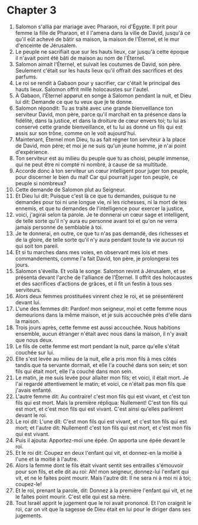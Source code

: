 # Chapter 3

1. Salomon s'allia par mariage avec Pharaon, roi d'Égypte. Il prit pour femme la fille de Pharaon, et il l'amena dans la ville de David, jusqu'à ce qu'il eût achevé de bâtir sa maison, la maison de l'Éternel, et le mur d'enceinte de Jérusalem.
2. Le peuple ne sacrifiait que sur les hauts lieux, car jusqu'à cette époque il n'avait point été bâti de maison au nom de l'Éternel.
3. Salomon aimait l'Éternel, et suivait les coutumes de David, son père. Seulement c'était sur les hauts lieux qu'il offrait des sacrifices et des parfums.
4. Le roi se rendit à Gabaon pour y sacrifier, car c'était le principal des hauts lieux. Salomon offrit mille holocaustes sur l'autel.
5. À Gabaon, l'Éternel apparut en songe à Salomon pendant la nuit, et Dieu lui dit: Demande ce que tu veux que je te donne.
6. Salomon répondit: Tu as traité avec une grande bienveillance ton serviteur David, mon père, parce qu'il marchait en ta présence dans la fidélité, dans la justice, et dans la droiture de cœur envers toi; tu lui as conservé cette grande bienveillance, et tu lui as donné un fils qui est assis sur son trône, comme on le voit aujourd'hui.
7. Maintenant, Éternel mon Dieu, tu as fait régner ton serviteur à la place de David, mon père; et moi je ne suis qu'un jeune homme, je n'ai point d'expérience.
8. Ton serviteur est au milieu du peuple que tu as choisi, peuple immense, qui ne peut être ni compté ni nombré, à cause de sa multitude.
9. Accorde donc à ton serviteur un cœur intelligent pour juger ton peuple, pour discerner le bien du mal! Car qui pourrait juger ton peuple, ce peuple si nombreux?
10. Cette demande de Salomon plut au Seigneur.
11. Et Dieu lui dit: Puisque c'est là ce que tu demandes, puisque tu ne demandes pour toi ni une longue vie, ni les richesses, ni la mort de tes ennemis, et que tu demandes de l'intelligence pour exercer la justice,
12. voici, j'agirai selon ta parole. Je te donnerai un cœur sage et intelligent, de telle sorte qu'il n'y aura eu personne avant toi et qu'on ne verra jamais personne de semblable à toi.
13. Je te donnerai, en outre, ce que tu n'as pas demandé, des richesses et de la gloire, de telle sorte qu'il n'y aura pendant toute ta vie aucun roi qui soit ton pareil.
14. Et si tu marches dans mes voies, en observant mes lois et mes commandements, comme l'a fait David, ton père, je prolongerai tes jours.
15. Salomon s'éveilla. Et voilà le songe. Salomon revint à Jérusalem, et se présenta devant l'arche de l'alliance de l'Éternel. Il offrit des holocaustes et des sacrifices d'actions de grâces, et il fit un festin à tous ses serviteurs.
16. Alors deux femmes prostituées vinrent chez le roi, et se présentèrent devant lui.
17. L'une des femmes dit: Pardon! mon seigneur, moi et cette femme nous demeurions dans la même maison, et je suis accouchée près d'elle dans la maison.
18. Trois jours après, cette femme est aussi accouchée. Nous habitions ensemble, aucun étranger n'était avec nous dans la maison, il n'y avait que nous deux.
19. Le fils de cette femme est mort pendant la nuit, parce qu'elle s'était couchée sur lui.
20. Elle s'est levée au milieu de la nuit, elle a pris mon fils à mes côtés tandis que ta servante dormait, et elle l'a couché dans son sein; et son fils qui était mort, elle l'a couché dans mon sein.
21. Le matin, je me suis levée pour allaiter mon fils; et voici, il était mort. Je l'ai regardé attentivement le matin; et voici, ce n'était pas mon fils que j'avais enfanté.
22. L'autre femme dit: Au contraire! c'est mon fils qui est vivant, et c'est ton fils qui est mort. Mais la première répliqua: Nullement! C'est ton fils qui est mort, et c'est mon fils qui est vivant. C'est ainsi qu'elles parlèrent devant le roi.
23. Le roi dit: L'une dit: C'est mon fils qui est vivant, et c'est ton fils qui est mort; et l'autre dit: Nullement! c'est ton fils qui est mort, et c'est mon fils qui est vivant.
24. Puis il ajouta: Apportez-moi une épée. On apporta une épée devant le roi.
25. Et le roi dit: Coupez en deux l'enfant qui vit, et donnez-en la moitié à l'une et la moitié à l'autre.
26. Alors la femme dont le fils était vivant sentit ses entrailles s'émouvoir pour son fils, et elle dit au roi: Ah! mon seigneur, donnez-lui l'enfant qui vit, et ne le faites point mourir. Mais l'autre dit: Il ne sera ni à moi ni à toi; coupez-le!
27. Et le roi, prenant la parole, dit: Donnez à la première l'enfant qui vit, et ne le faites point mourir. C'est elle qui est sa mère.
28. Tout Israël apprit le jugement que le roi avait prononcé. Et l'on craignit le roi, car on vit que la sagesse de Dieu était en lui pour le diriger dans ses jugements.

